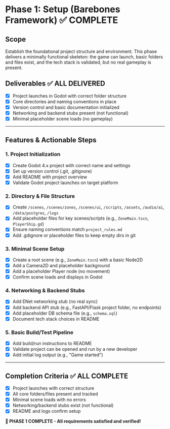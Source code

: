 # Phase 1: Setup (Barebones Framework) ✅ COMPLETE

## Scope
Establish the foundational project structure and environment. This phase delivers a minimally functional skeleton: the game can launch, basic folders and files exist, and the tech stack is validated, but no real gameplay is present.

## Deliverables ✅ ALL DELIVERED
- [x] Project launches in Godot with correct folder structure
- [x] Core directories and naming conventions in place
- [x] Version control and basic documentation initialized
- [x] Networking and backend stubs present (not functional)
- [x] Minimal placeholder scene loads (no gameplay)

---

## Features & Actionable Steps

### 1. Project Initialization
- [x] Create Godot 4.x project with correct name and settings
- [x] Set up version control (.git, .gitignore)
- [x] Add README with project overview
- [x] Validate Godot project launches on target platform

### 2. Directory & File Structure
- [x] Create `/scenes`, `/scenes/zones`, `/scenes/ui`, `/scripts`, `/assets`, `/audio/ai`, `/data/postgres`, `/logs`
- [x] Add placeholder files for key scenes/scripts (e.g., `ZoneMain.tscn`, `PlayerShip.gd`)
- [x] Ensure naming conventions match `project_rules.md`
- [x] Add .gdignore or placeholder files to keep empty dirs in git

### 3. Minimal Scene Setup
- [x] Create a root scene (e.g., `ZoneMain.tscn`) with a basic Node2D
- [x] Add a Camera2D and placeholder background
- [x] Add a placeholder Player node (no movement)
- [x] Confirm scene loads and displays in Godot

### 4. Networking & Backend Stubs
- [x] Add ENet networking stub (no real sync)
- [x] Add backend API stub (e.g., FastAPI/Flask project folder, no endpoints)
- [x] Add placeholder DB schema file (e.g., `schema.sql`)
- [x] Document tech stack choices in README

### 5. Basic Build/Test Pipeline
- [x] Add build/run instructions to README
- [x] Validate project can be opened and run by a new developer
- [x] Add initial log output (e.g., "Game started")

---

## Completion Criteria ✅ ALL COMPLETE
- [x] Project launches with correct structure
- [x] All core folders/files present and tracked
- [x] Minimal scene loads with no errors
- [x] Networking/backend stubs exist (not functional)
- [x] README and logs confirm setup

**🎉 PHASE 1 COMPLETE - All requirements satisfied and verified!**

